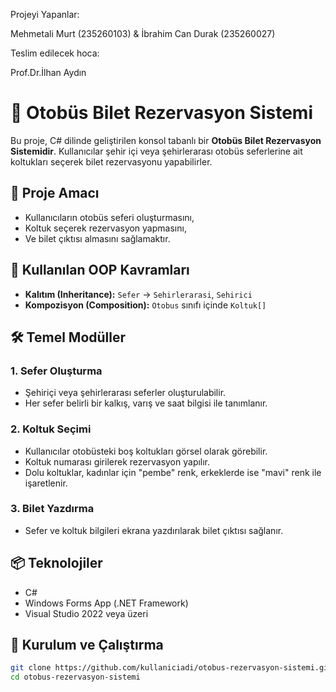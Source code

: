 Projeyi Yapanlar: 


Mehmetali Murt (235260103) & İbrahim Can Durak (235260027)


Teslim edilecek hoca:

Prof.Dr.İlhan Aydın
           

# 🚌 Otobüs Bilet Rezervasyon Sistemi

Bu proje, C# dilinde geliştirilen konsol tabanlı bir **Otobüs Bilet Rezervasyon Sistemidir**. Kullanıcılar şehir içi veya şehirlerarası otobüs seferlerine ait koltukları seçerek bilet rezervasyonu yapabilirler.

## 🎯 Proje Amacı

- Kullanıcıların otobüs seferi oluşturmasını,
- Koltuk seçerek rezervasyon yapmasını,
- Ve bilet çıktısı almasını sağlamaktır.

## 🧠 Kullanılan OOP Kavramları

- **Kalıtım (Inheritance):** `Sefer` → `Sehirlerarasi`, `Sehirici`
- **Kompozisyon (Composition):** `Otobus` sınıfı içinde `Koltuk[]`

## 🛠️ Temel Modüller

### 1. Sefer Oluşturma
- Şehiriçi veya şehirlerarası seferler oluşturulabilir.
- Her sefer belirli bir kalkış, varış ve saat bilgisi ile tanımlanır.

### 2. Koltuk Seçimi
- Kullanıcılar otobüsteki boş koltukları görsel olarak görebilir.
- Koltuk numarası girilerek rezervasyon yapılır.
- Dolu koltuklar, kadınlar için "pembe" renk, erkeklerde ise "mavi" renk ile işaretlenir.

### 3. Bilet Yazdırma
- Sefer ve koltuk bilgileri ekrana yazdırılarak bilet çıktısı sağlanır.


## 📦 Teknolojiler

- C#
- Windows Forms App (.NET Framework)
- Visual Studio 2022 veya üzeri

## 🔄 Kurulum ve Çalıştırma

```bash
git clone https://github.com/kullaniciadi/otobus-rezervasyon-sistemi.git
cd otobus-rezervasyon-sistemi





